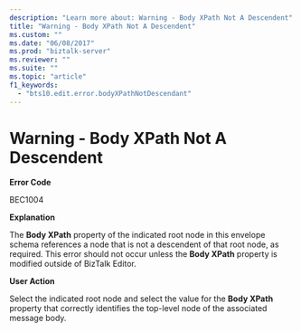 ```yaml
---
description: "Learn more about: Warning - Body XPath Not A Descendent"
title: "Warning - Body XPath Not A Descendent"
ms.custom: ""
ms.date: "06/08/2017"
ms.prod: "biztalk-server"
ms.reviewer: ""
ms.suite: ""
ms.topic: "article"
f1_keywords: 
  - "bts10.edit.error.bodyXPathNotDescendant"
---
```

# Warning - Body XPath Not A Descendent
**Error Code**  
  
 BEC1004  
  
 **Explanation**  
  
 The **Body XPath** property of the indicated root node in this envelope schema references a node that is not a descendent of that root node, as required. This error should not occur unless the **Body XPath** property is modified outside of BizTalk Editor.  
  
 **User Action**  
  
 Select the indicated root node and select the value for the **Body XPath** property that correctly identifies the top-level node of the associated message body.
